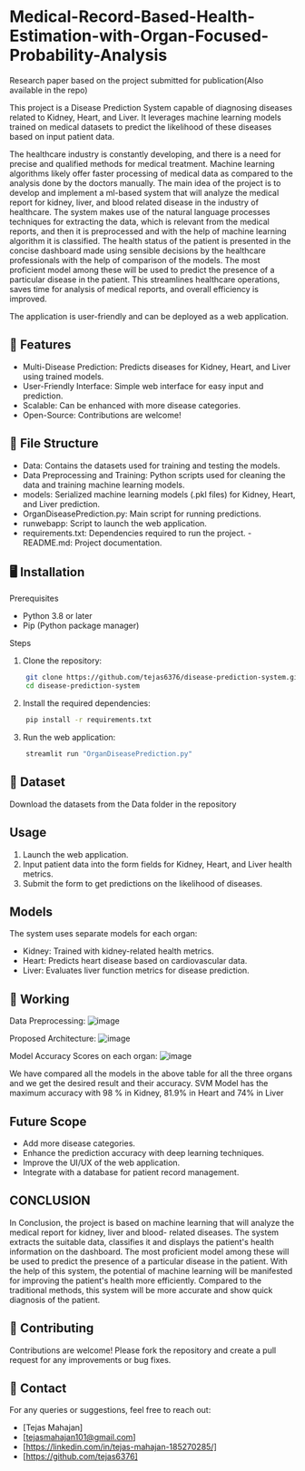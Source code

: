 
# Medical-Record-Based-Health-Estimation-with-Organ-Focused-Probability-Analysis
Research paper based on the project submitted for publication(Also available in the repo)


This project is a Disease Prediction System capable of diagnosing diseases related to Kidney, Heart, and Liver. It leverages machine learning models trained on medical datasets to predict the likelihood of these diseases based on input patient data.

The healthcare industry is constantly
developing, and there is a need for precise and
qualified methods for medical treatment. Machine
learning algorithms likely offer faster processing of
medical data as compared to the analysis done by the
doctors manually. The main idea of the project is to
develop and implement a ml-based system that will
analyze the medical report for kidney, liver, and blood
related disease in the industry of healthcare. The
system makes use of the natural language processes
techniques for extracting the data, which is relevant
from the medical reports, and then it is preprocessed
and with the help of machine learning algorithm it is
classified. The health status of the patient is presented
in the concise dashboard made using sensible
decisions by the healthcare professionals with the help
of comparison of the models. The most proficient
model among these will be used to predict the
presence of a particular disease in the patient. This
streamlines healthcare operations, saves time for
analysis of medical reports, and overall efficiency is
improved.


The application is user-friendly and can be deployed as a web application.


## 🌟 Features
- Multi-Disease Prediction: Predicts diseases for Kidney, Heart, and Liver using trained models. 
- User-Friendly Interface: Simple web interface for easy input and prediction. 
- Scalable: Can be enhanced with more disease categories. 
- Open-Source: Contributions are welcome!
## 📂 File Structure
- Data: Contains the datasets used for training and testing the models. 
- Data Preprocessing and Training: Python scripts used for cleaning the data and training machine learning models. 
- models: Serialized machine learning models (.pkl files) for Kidney, Heart, and Liver prediction. 
- OrganDiseasePrediction.py: Main script for running predictions. 
- runwebapp: Script to launch the web application. 
- requirements.txt: Dependencies required to run the project. 
-README.md: Project documentation.
## 🖥️ Installation
Prerequisites
- Python 3.8 or later
- Pip (Python package manager)

Steps

1. Clone the repository:

```bash 
    git clone https://github.com/tejas6376/disease-prediction-system.git
    cd disease-prediction-system
```   

2. Install the required dependencies:

```bash 
    pip install -r requirements.txt
```   

3. Run the web application:

```bash 
    streamlit run "OrganDiseasePrediction.py"
```   
## 🔗 Dataset
Download the datasets from the Data folder in the repository
## Usage
1. Launch the web application.
2. Input patient data into the form fields for Kidney, Heart, and Liver health metrics.
3. Submit the form to get predictions on the likelihood of diseases.
## Models
The system uses separate models for each organ:  
- Kidney: Trained with kidney-related health metrics. 
- Heart: Predicts heart disease based on cardiovascular data. 
- Liver: Evaluates liver function metrics for disease prediction.
## 🚀 Working

Data Preprocessing:
![image](https://github.com/user-attachments/assets/7406b47d-3be5-4912-829c-176703371ae3)

Proposed Architecture:
![image](https://github.com/user-attachments/assets/b257320a-8377-4d22-8e53-59bc8fed5574)

Model Accuracy Scores on each organ:
![image](https://github.com/user-attachments/assets/7f86eeaf-ea39-473c-9c7e-23466f012678)

We have compared all the models in the above table for all
the three organs and we get the desired result and
their accuracy. SVM Model has the maximum
accuracy with 98 % in Kidney, 81.9% in Heart and
74% in Liver
## Future Scope
- Add more disease categories.
- Enhance the prediction accuracy with deep learning techniques.
- Improve the UI/UX of the web application.
- Integrate with a database for patient record management.
## CONCLUSION
In Conclusion, the project is based on machine learning
that will analyze the medical report for kidney, liver
and blood- related diseases. The system extracts the
suitable data, classifies it and displays the patient's
health information on the dashboard. The most
proficient model among these will be used to predict
the presence of a particular disease in the patient. With
the help of this system, the potential of machine
learning will be manifested for improving the patient's
health more efficiently. Compared to the traditional
methods, this system will be more accurate and show
quick diagnosis of the patient.

## 🤝 Contributing
Contributions are welcome! Please fork the repository and create a pull request for any improvements or bug fixes.
## 📧 Contact
For any queries or suggestions, feel free to reach out:
- [Tejas Mahajan] 
- [tejasmahajan101@gmail.com] 
- [https://linkedin.com/in/tejas-mahajan-185270285/]
- [https://github.com/tejas6376]